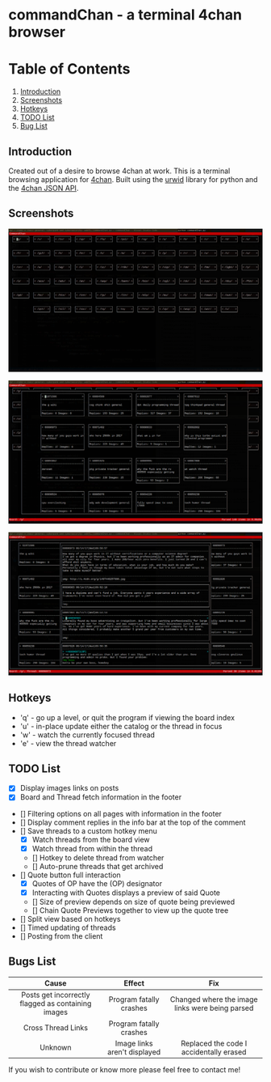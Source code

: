# commandChan - a terminal 4chan browser

# Table of Contents
1. [Introduction](#introduction)
2. [Screenshots](#screenshots)
3. [Hotkeys](#hotkeys)
4. [TODO List](#todoList)
5. [Bug List](#bugList)

## Introduction <a name="introduction"></a>

Created out of a desire to browse 4chan at work.
This is a terminal browsing application for [4chan](https://www.4chan.org/).
Built using the [urwid](https://github.com/urwid/urwid/) library for python and the [4chan JSON API](https://github.com/4chan/4chan-API).

## Screenshots <a name="screenshots"></a>

![Board Index](./screenshots/boardIndex.png?raw=true "Board Index")

![Board View](./screenshots/boardView.png?raw=true "Board View")

![Thread View](./screenshots/threadView.png?raw=true "Thread View")

## Hotkeys <a name="hotkeys"></a>

- 'q' - go up a level, or quit the program if viewing the board index
- 'u' - in-place update either the catalog or the thread in focus
- 'w' - watch the currently focused thread
- 'e' - view the thread watcher

## TODO List <a name="todoList"></a>

- [X] Display images links on posts
- [X] Board and Thread fetch information in the footer
- [] Filtering options on all pages with information in the footer
- [] Display comment replies in the info bar at the top of the comment
- [] Save threads to a custom hotkey menu
    - [X] Watch threads from the board view
    - [X] Watch thread from within the thread
    - [] Hotkey to delete thread from watcher
    - [] Auto-prune threads that get archived
- [] Quote button full interaction
    - [X] Quotes of OP have the (OP) designator
    - [X] Interacting with Quotes displays a preview of said Quote
    - [] Size of preview depends on size of quote being previewed
    - [] Chain Quote Previews together to view up the quote tree
- [] Split view based on hotkeys
- [] Timed updating of threads
- [] Posting from the client


## Bugs List <a name="bugList"></a>

| Cause                                              | Effect                       | Fix
|:--------------------------------------------------:|:----------------------------:|:--------------------------------:|
| Posts get incorrectly flagged as containing images | Program fatally crashes      | Changed where the image links were being parsed|
| Cross Thread Links                                 | Program fatally crashes      |                                  |
| Unknown                                            | Image links aren't displayed | Replaced the code I accidentally erased|


If you wish to contribute or know more please feel free to contact me!
